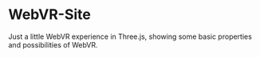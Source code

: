 # WebVR-Site

Just a little WebVR experience in Three.js, showing some basic properties and possibilities of WebVR.
